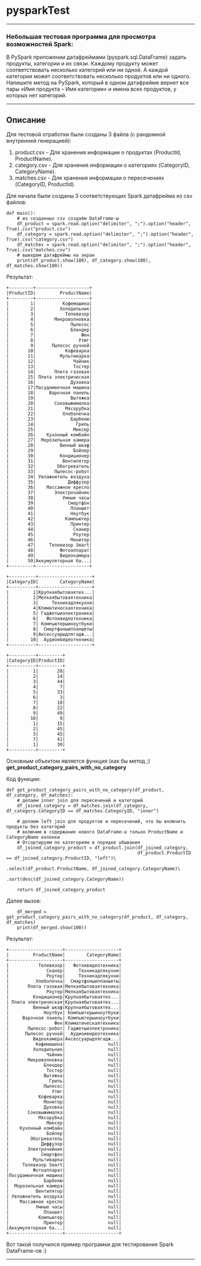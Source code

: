 # pysparkTest

---
### Небольшая тестовая программа для просмотра возможностей Spark:

В PySpark приложении датафреймами (pyspark.sql.DataFrame) задать
продукты, категории и их связи. Каждому продукту может соответствовать
несколько категорий или ни одной. А каждой категории может соответствовать
несколько продуктов или ни одного. Напишите метод на PySpark, который в одном
датафрейме вернет все пары «Имя продукта – Имя категории» и имена всех продуктов,
у которых нет категорий.

---
## Описание
Для тестовой отработки были созданы 3 файла (с рандомной внутренней генерацией):
 1) product.csv - Для хранения информации о продуктах (ProductId, ProductName).
 2) category.csv - Для хранения информации о категориях (CategoryID, CategoryName).
 3) matches.csv - Для хранения информации о пересечениях (CategoryID, ProductId).

Для начала были созданы 3 соответствующих Spark датафрейма из csv файлов:
```
def main():
    # из созданных csv создаём DataFrame-ы
    df_product = spark.read.option("delimiter", ";").option("header", True).csv("product.csv")
    df_category = spark.read.option("delimiter", ";").option("header", True).csv("category.csv")
    df_matches = spark.read.option("delimiter", ";").option("header", True).csv("matches.csv")
    # выведем датафреймы на экран
    print(df_product.show(100), df_category.show(100), df_matches.show(100))
```

Результат:
```
+---------+--------------------+
|ProductID|         ProductName|
+---------+--------------------+
|        1|          Кофемашина|
|        2|         Холодильник|
|        3|           Телевизор|
|        4|       Микроволновка|
|        5|             Пылесос|
|        6|             Блендер|
|        7|                 Фен|
|        8|                Утюг|
|        9|      Пылесос ручной|
|       10|           Кофеварка|
|       11|         Мультиварка|
|       12|              Чайник|
|       13|              Тостер|
|       14|       Плита газовая|
|       15| Плита электрическая|
|       16|             Духовка|
|       17|Посудомоечная машина|
|       18|     Варочная панель|
|       19|             Вытяжка|
|       20|       Соковыжималка|
|       21|           Мясорубка|
|       22|          Хлебопечка|
|       23|             Барбекю|
|       24|               Гриль|
|       25|              Миксер|
|       26|    Кухонный комбайн|
|       27|  Морозильная камера|
|       28|         Винный шкаф|
|       29|              Бойлер|
|       30|         Кондиционер|
|       31|          Вентилятор|
|       32|        Обогреватель|
|       33|       Пылесос-робот|
|       34| Увлажнитель воздуха|
|       35|            Диффузор|
|       36|    Массажное кресло|
|       37|       Электрочайник|
|       38|          Умные часы|
|       39|            Смартфон|
|       40|             Планшет|
|       41|             Ноутбук|
|       42|           Компьютер|
|       43|             Принтер|
|       44|              Сканер|
|       45|              Роутер|
|       46|             Монитор|
|       47|     Телевизор Smart|
|       48|         Фотоаппарат|
|       49|         Видеокамера|
|       50|Аккумуляторная ба...|
+---------+--------------------+

+----------+--------------------+
|CategoryID|        CategoryName|
+----------+--------------------+
|         1|Крупнаябытоваятех...|
|         2|Мелкаябытоваятехника|
|         3|     Техникадлякухни|
|         4|Климатическаятехника|
|         5| Гаджетыиэлектроника|
|         6|   Фотоивидеотехника|
|         7| Компьютерыиноутбуки|
|         8|  Смартфоныипланшеты|
|         9|Аксессуарыдлягадж...|
|        10|  Аудиоивидеотехника|
+----------+--------------------+

+----------+---------+
|CategoryID|ProductID|
+----------+---------+
|         1|       28|
|         2|       14|
|         3|       44|
|         4|        7|
|         5|       33|
|         6|        3|
|         7|       18|
|         8|       22|
|         9|       49|
|        10|        9|
|         1|       15|
|         2|       45|
|         3|       45|
|         7|       41|
|         1|       30|
+----------+---------+

```

Основным объектом является функция (как бы метод ;) **get_product_category_pairs_with_no_category** 

Код функции:
```
def get_product_category_pairs_with_no_category(df_product, df_category, df_matches):
    # делаем inner join для пересечений и категорий
    df_joined_category = df_matches.join(df_category, df_category.CategoryID == df_matches.CategoryID, "inner")

    # делаем left join для продуктов и пересечений, что бы включить продукты без категорий
    # включим в содержание нового DataFrame-а только ProductName и CategoryName колонки
    # Отсортируем по категориям в порядке убывания
    df_joined_category_product = df_product.join(df_joined_category,
                                                 df_product.ProductID == df_joined_category.ProductID, "left")\
                                            .select(df_product.ProductName, df_joined_category.CategoryName)\
                                            .sort(desc(df_joined_category.CategoryName))

    return df_joined_category_product
```
Далее вызов:
```
    df_merged = get_product_category_pairs_with_no_category(df_product, df_category, df_matches)
    print(df_merged.show(100))
```
Результат:
```
+--------------------+--------------------+
|         ProductName|        CategoryName|
+--------------------+--------------------+
|           Телевизор|   Фотоивидеотехника|
|              Сканер|     Техникадлякухни|
|              Роутер|     Техникадлякухни|
|          Хлебопечка|  Смартфоныипланшеты|
|       Плита газовая|Мелкаябытоваятехника|
|              Роутер|Мелкаябытоваятехника|
|         Кондиционер|Крупнаябытоваятех...|
| Плита электрическая|Крупнаябытоваятех...|
|         Винный шкаф|Крупнаябытоваятех...|
|             Ноутбук| Компьютерыиноутбуки|
|     Варочная панель| Компьютерыиноутбуки|
|                 Фен|Климатическаятехника|
|       Пылесос-робот| Гаджетыиэлектроника|
|      Пылесос ручной|  Аудиоивидеотехника|
|         Видеокамера|Аксессуарыдлягадж...|
|          Кофемашина|                null|
|         Холодильник|                null|
|              Чайник|                null|
|       Микроволновка|                null|
|             Блендер|                null|
|              Тостер|                null|
|             Вытяжка|                null|
|               Гриль|                null|
|             Пылесос|                null|
|                Утюг|                null|
|           Кофеварка|                null|
|             Монитор|                null|
|             Духовка|                null|
|       Соковыжималка|                null|
|           Мясорубка|                null|
|              Миксер|                null|
|    Кухонный комбайн|                null|
|              Бойлер|                null|
|        Обогреватель|                null|
|            Диффузор|                null|
|       Электрочайник|                null|
|            Смартфон|                null|
|         Мультиварка|                null|
|     Телевизор Smart|                null|
|         Фотоаппарат|                null|
|Посудомоечная машина|                null|
|             Барбекю|                null|
|  Морозильная камера|                null|
|          Вентилятор|                null|
| Увлажнитель воздуха|                null|
|    Массажное кресло|                null|
|          Умные часы|                null|
|             Планшет|                null|
|           Компьютер|                null|
|             Принтер|                null|
|Аккумуляторная ба...|                null|
+--------------------+--------------------+
```

Вот такой получился пример програмки для тестирования Spark DataFrame-ов :)

---